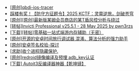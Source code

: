 + [[原创]qbdi-ios-tracer](https://bbs.kanxue.com/thread-287137.htm)
+ [踩楼有奖！【防守方征题令】2025 KCTF：灵霄逆旅，剑破苍穹](https://bbs.kanxue.com/thread-286311.htm)
+ [[原创][原创]最新版某姆会员商店的某T盾风控分析与绕过](https://bbs.kanxue.com/thread-286243.htm)
+ [[转帖]Invicti Professional v25.5.1 - 28 May 2025 by pwn3rzs](https://bbs.kanxue.com/thread-287141.htm)
+ [[下载][转帖]零基础一站式端游内存辅助（无密）](https://bbs.kanxue.com/thread-287049.htm)
+ [[原创]开源的安卓时间旅行调试器,混淆、算法分析的强力助手](https://bbs.kanxue.com/thread-286457.htm)
+ [[原创]安卓签名校验-探讨](https://bbs.kanxue.com/thread-285647.htm)
+ [[求助]收个进程隐藏保护.](https://bbs.kanxue.com/thread-287140.htm)
+ [[原创]redroid镜像编译及预埋 adb_key认证](https://bbs.kanxue.com/thread-287127.htm)
+ [[下载] Autoit3反编译器神器【乾坤镜】](https://bbs.kanxue.com/thread-276814.htm)

